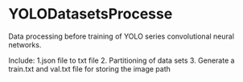 # YOLODatasetsProcesse

Data processing before training of YOLO series convolutional neural networks. 

Include: 1.json file to txt file 2. Partitioning of data sets 3. Generate a train.txt and val.txt file for storing the image path
